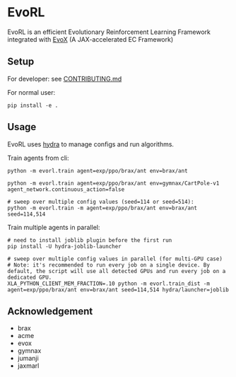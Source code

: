 # EvoRL

EvoRL is an efficient Evolutionary Reinforcement Learning Framework integrated with [EvoX](https://github.com/EMI-Group/evox) (A JAX-accelerated EC Framework)

## Setup

For developer: see [CONTRIBUTING.md](./CONTRIBUTING.md)

For normal user:
```
pip install -e .
```

## Usage

EvoRL uses [hydra](https://hydra.cc/) to manage configs and run algorithms.

Train agents from cli:

```shell
python -m evorl.train agent=exp/ppo/brax/ant env=brax/ant

python -m evorl.train agent=exp/ppo/brax/ant env=gymnax/CartPole-v1 agent_network.continuous_action=false

# sweep over multiple config values (seed=114 or seed=514):
python -m evorl.train -m agent=exp/ppo/brax/ant env=brax/ant seed=114,514
```

Train multiple agents in parallel:
```shell
# need to install joblib plugin before the first run
pip install -U hydra-joblib-launcher

# sweep over multiple config values in parallel (for multi-GPU case)
# Note: it's recommended to run every job on a single device. By default, the script will use all detected GPUs and run every job on a dedicated GPU.
XLA_PYTHON_CLIENT_MEM_FRACTION=.10 python -m evorl.train_dist -m agent=exp/ppo/brax/ant env=brax/ant seed=114,514 hydra/launcher=joblib
```

## Acknowledgement

- brax
- acme
- evox
- gymnax
- jumanji
- jaxmarl

